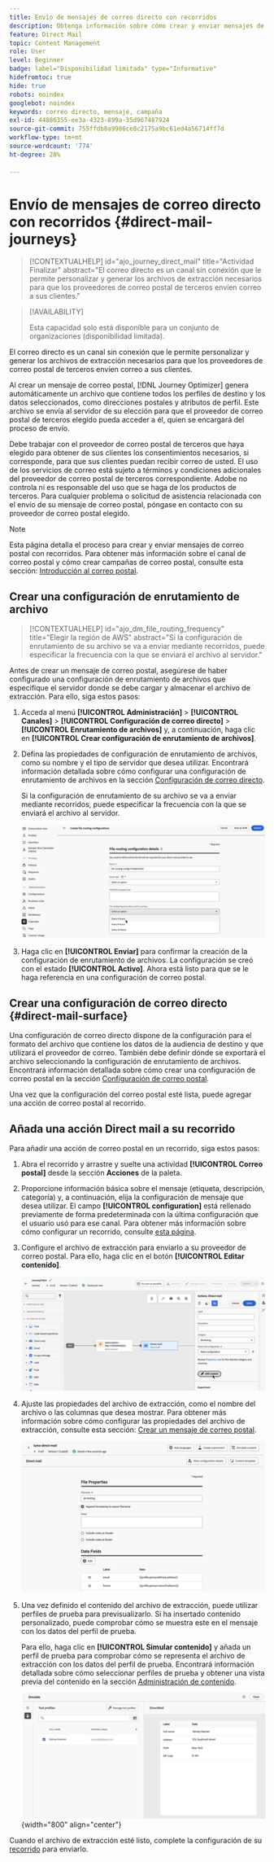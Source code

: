 ```yaml
---
title: Envío de mensajes de correo directo con recorridos
description: Obtenga información sobre cómo crear y enviar mensajes de correo postal con recorridos.
feature: Direct Mail
topic: Content Management
role: User
level: Beginner
badge: label="Disponibilidad limitada" type="Informative"
hidefromtoc: true
hide: true
robots: noindex
googlebot: noindex
keywords: correo directo, mensaje, campaña
exl-id: 44886355-ee3a-4323-899a-35d967487924
source-git-commit: 755ffdb0a9986ce8c2175a9bc61ed4a56714ff7d
workflow-type: tm+mt
source-wordcount: '774'
ht-degree: 28%

---
```


# Envío de mensajes de correo directo con recorridos {#direct-mail-journeys}

>[!CONTEXTUALHELP]
>id="ajo_journey_direct_mail"
>title="Actividad Finalizar"
>abstract="El correo directo es un canal sin conexión que le permite personalizar y generar los archivos de extracción necesarios para que los proveedores de correo postal de terceros envíen correo a sus clientes."

>[!AVAILABILITY]
>
>Esta capacidad solo está disponible para un conjunto de organizaciones (disponibilidad limitada).

El correo directo es un canal sin conexión que le permite personalizar y generar los archivos de extracción necesarios para que los proveedores de correo postal de terceros envíen correo a sus clientes.

Al crear un mensaje de correo postal, [!DNL Journey Optimizer] genera automáticamente un archivo que contiene todos los perfiles de destino y los datos seleccionados, como direcciones postales y atributos de perfil. Este archivo se envía al servidor de su elección para que el proveedor de correo postal de terceros elegido pueda acceder a él, quien se encargará del proceso de envío.

Debe trabajar con el proveedor de correo postal de terceros que haya elegido para obtener de sus clientes los consentimientos necesarios, si corresponde, para que sus clientes puedan recibir correo de usted. El uso de los servicios de correo está sujeto a términos y condiciones adicionales del proveedor de correo postal de terceros correspondiente. Adobe no controla ni es responsable del uso que se haga de los productos de terceros. Para cualquier problema o solicitud de asistencia relacionada con el envío de su mensaje de correo postal, póngase en contacto con su proveedor de correo postal elegido.

>[!NOTE]
>
>Esta página detalla el proceso para crear y enviar mensajes de correo postal con recorridos. Para obtener más información sobre el canal de correo postal y cómo crear campañas de correo postal, consulte esta sección: [Introducción al correo postal](../direct-mail/get-started-direct-mail.md).

## Crear una configuración de enrutamiento de archivo

>[!CONTEXTUALHELP]
>id="ajo_dm_file_routing_frequency"
>title="Elegir la región de AWS"
>abstract="Si la configuración de enrutamiento de su archivo se va a enviar mediante recorridos, puede especificar la frecuencia con la que se enviará el archivo al servidor."

Antes de crear un mensaje de correo postal, asegúrese de haber configurado una configuración de enrutamiento de archivos que especifique el servidor donde se debe cargar y almacenar el archivo de extracción. Para ello, siga estos pasos:

1. Acceda al menú **[!UICONTROL Administración]** > **[!UICONTROL Canales]** > **[!UICONTROL Configuración de correo directo]** > **[!UICONTROL Enrutamiento de archivos]** y, a continuación, haga clic en **[!UICONTROL Crear configuración de enrutamiento de archivos]**.

1. Defina las propiedades de configuración de enrutamiento de archivos, como su nombre y el tipo de servidor que desea utilizar. Encontrará información detallada sobre cómo configurar una configuración de enrutamiento de archivos en la sección [Configuración de correo directo](../direct-mail/direct-mail-configuration.md#file-routing-configuration).

   Si la configuración de enrutamiento de su archivo se va a enviar mediante recorridos, puede especificar la frecuencia con la que se enviará el archivo al servidor.

   ![](assets/file-routing-journey.png)

1. Haga clic en **[!UICONTROL Enviar]** para confirmar la creación de la configuración de enrutamiento de archivos. La configuración se creó con el estado **[!UICONTROL Activo]**. Ahora está listo para que se le haga referencia en una configuración de correo postal.

## Crear una configuración de correo directo {#direct-mail-surface}

Una configuración de correo directo dispone de la configuración para el formato del archivo que contiene los datos de la audiencia de destino y que utilizará el proveedor de correo. También debe definir dónde se exportará el archivo seleccionando la configuración de enrutamiento de archivos. Encontrará información detallada sobre cómo crear una configuración de correo postal en la sección [Configuración de correo postal](../direct-mail/direct-mail-configuration.md#file-routing-configuration).

Una vez que la configuración del correo postal esté lista, puede agregar una acción de correo postal al recorrido.

## Añada una acción Direct mail a su recorrido

Para añadir una acción de correo postal en un recorrido, siga estos pasos:

1. Abra el recorrido y arrastre y suelte una actividad **[!UICONTROL Correo postal]** desde la sección **Acciones** de la paleta.

1. Proporcione información básica sobre el mensaje (etiqueta, descripción, categoría) y, a continuación, elija la configuración de mensaje que desea utilizar. El campo **[!UICONTROL configuration]** está rellenado previamente de forma predeterminada con la última configuración que el usuario usó para ese canal. Para obtener más información sobre cómo configurar un recorrido, consulte [esta página](../building-journeys/journey-gs.md).

1. Configure el archivo de extracción para enviarlo a su proveedor de correo postal. Para ello, haga clic en el botón **[!UICONTROL Editar contenido]**.

   ![](assets/direct-mail-add-journey.png)

1. Ajuste las propiedades del archivo de extracción, como el nombre del archivo o las columnas que desea mostrar. Para obtener más información sobre cómo configurar las propiedades del archivo de extracción, consulte esta sección: [Crear un mensaje de correo postal](../direct-mail/create-direct-mail.md#extraction-file).

   ![](assets/direct-mail-journey-content.png)

1. Una vez definido el contenido del archivo de extracción, puede utilizar perfiles de prueba para previsualizarlo. Si ha insertado contenido personalizado, puede comprobar cómo se muestra este en el mensaje con los datos del perfil de prueba.

   Para ello, haga clic en **[!UICONTROL Simular contenido]** y añada un perfil de prueba para comprobar cómo se representa el archivo de extracción con los datos del perfil de prueba. Encontrará información detallada sobre cómo seleccionar perfiles de prueba y obtener una vista previa del contenido en la sección [Administración de contenido](../content-management/preview-test.md).

   ![](assets/direct-mail-simulate.png){width="800" align="center"}

Cuando el archivo de extracción esté listo, complete la configuración de su [recorrido](../building-journeys/journey-gs.md) para enviarlo.
